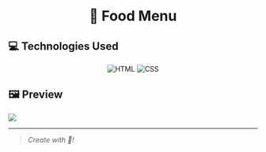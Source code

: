<h1 align="center">🥙 Food Menu</h1>

<h2>💻 Technologies Used</h2>

<div align="center">

![HTML](https://img.shields.io/badge/html5%20-%23E34F26.svg?&style=for-the-badge&logo=html5&logoColor=white)
![CSS](https://img.shields.io/badge/css3%20-%231572B6.svg?&style=for-the-badge&logo=css3&logoColor=white)

</div>


<h2>🖼️ Preview</h2>

<img src="Food Menu.png">

<hr>

> _Create with 🤎!_ 